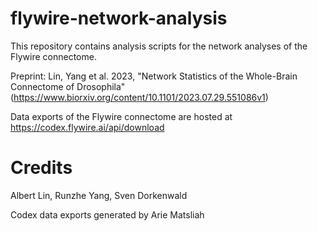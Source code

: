 # flywire-network-analysis
This repository contains analysis scripts for the network analyses of the Flywire connectome. 

Preprint: Lin, Yang et al. 2023, "Network Statistics of the Whole-Brain Connectome of Drosophila" (https://www.biorxiv.org/content/10.1101/2023.07.29.551086v1)

Data exports of the Flywire connectome are hosted at https://codex.flywire.ai/api/download

# Credits
Albert Lin, Runzhe Yang, Sven Dorkenwald

Codex data exports generated by Arie Matsliah
